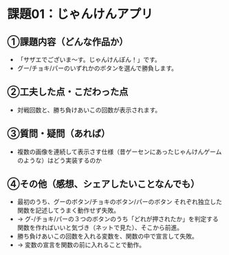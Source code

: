 # 課題01：じゃんけんアプリ

## ①課題内容（どんな作品か）
- 「サザエでございま〜す。じゃんけんぽん！」です。
- グー/チョキ/パーのいずれかのボタンを選んで勝負します。

## ②工夫した点・こだわった点
- 対戦回数と、勝ち負けあいこの回数が表示されます。

## ③質問・疑問（あれば）
- 複数の画像を連続して表示さす仕様（昔ゲーセンにあったじゃんけんゲームのような）はどう実装するのか

## ④その他（感想、シェアしたいことなんでも）
- 最初のうち、グーのボタン/チョキのボタン/パーのボタン それぞれ独立した関数を記述してうまく動作せず失敗。
- → グ-/チョキ/パーの３つのボタンのうち「どれが押されたか」を判定する関数を作ればいいと気づき（ネットで見た）、そこから前進。
- 勝ち負けあいこの回数を入れる変数を、関数の中で宣言して失敗。
- → 変数の宣言を関数の前に入れることで動作。
